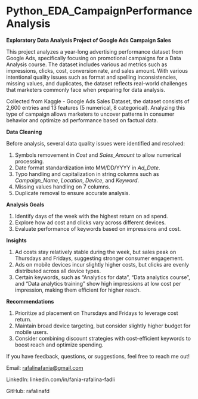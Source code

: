 # Python_EDA_CampaignPerformanceAnalysis

**Exploratory Data Analysis Project of Google Ads Campaign Sales**

This project analyzes a year-long advertising performance dataset from Google Ads, specifically focusing on promotional campaigns for a Data Analysis course. The dataset includes various ad metrics such as impressions, clicks, cost, conversion rate, and sales amount. With various intentional quality issues such as format and spelling inconsistencies, missing values, and duplicates, the dataset reflects real-world challenges that marketers commonly face when preparing for data analysis.

Collected from Kaggle - Google Ads Sales Dataset, the dataset consists of 2,600 entries and 13 features (5 numerical, 8 categorical). Analyzing this type of campaign allows marketers to uncover patterns in consumer behavior and optimize ad performance based on factual data.

**Data Cleaning**

Before analysis, several data quality issues were identified and resolved:
1. Symbols removement in _Cost_ and _Sales_Amount_ to allow numerical processing.
2. Date format standardization into MM/DD/YYYY in _Ad_Date_.
3. Typo handling and capitalization in string columns such as _Campaign_Name_, _Location_, _Device_, and _Keyword_.
4. Missing values handling on 7 columns.
5. Duplicate removal to ensure accurate analysis.

**Analysis Goals**
1. Identify days of the week with the highest return on ad spend.
2. Explore how ad cost and clicks vary across different devices.
3. Evaluate performance of keywords based on impressions and cost.

**Insights**
1. Ad costs stay relatively stable during the week, but sales peak on Thursdays and Fridays, suggesting stronger consumer engagement.
3. Ads on mobile devices incur slightly higher costs, but clicks are evenly distributed across all device types.
4. Certain keywords, such as “Analytics for data”, “Data analytics course”, and “Data analytics training” show high impressions at low cost per impression, making them efficient for higher reach.

**Recommendations**
1. Prioritize ad placement on Thursdays and Fridays to leverage cost return.
2. Maintain broad device targeting, but consider slightly higher budget for mobile users.
3. Consider combining discount strategies with cost-efficient keywords to boost reach and optimize spending.

If you have feedback, questions, or suggestions, feel free to reach me out!

Email: rafalinafania@gmail.com

LinkedIn: linkedin.com/in/fania-rafalina-fadli

GitHub: rafalinafd
